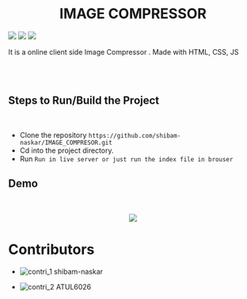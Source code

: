 <p align="center">
  <h1 align="center">IMAGE COMPRESSOR</h1>
</p>
<p>
<img src="https://img.shields.io/badge/JS-02569B?style=for-the-badge&logo=javascript&logoColor=white"/>
  <img src="https://img.shields.io/badge/CSS-02569B?style=for-the-badge&logo=css&logoColor=white"/>
  <img src="https://img.shields.io/badge/HTML-02569B?style=for-the-badge&logo=html&logoColor=white"/>
</p>
It is a online client side Image Compressor . Made with HTML, CSS, JS

<br/><br/>


## Steps to Run/Build the Project
<br/>

- Clone the repository
 `https://github.com/shibam-naskar/IMAGE_COMPRESOR.git`
- Cd into the project directory.
- Run `Run in live server or just run the index file in brouser`
## Demo
<br/>
<p align="center">
 <img  src="https://user-images.githubusercontent.com/39475600/150677579-08537f8e-f18c-4aee-be27-01f84adf8da2.png"/>
</p>


</td>



</tr>
 </table>




# Contributors

* ![contri_1](https://user-images.githubusercontent.com/84222590/152148711-f40e2218-5016-48e9-af0a-8545ec453e17.jpeg) shibam-naskar

* ![contri_2](https://user-images.githubusercontent.com/84222590/152148738-a7bcc5c6-f7a3-4df7-8c36-df5d997c76e9.png)  ATUL6026


